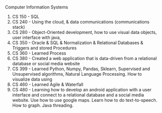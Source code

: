Computer Information Systems
1. CS 150 - SQL 
2. CS 240 - Using the cloud, & data communications (communications stack)
3. CS 280 - Object-Oriented development, how to use visual data objects, user interface with java,
4. CS 350 - Oracle & SQL & Normalization & Relational Databases & Triggers and stored Procedures
5. CS 360 - Learned Process
6. CS 380 - Created a web application that is data-driven from a relational database or social media website
7. CS 399 - Learned Python, Numpy, Pandas, Sklearn, Supervised and Unsupervised algorithms, Natural Language Processing. How to visualize data using 
8. CS 460 - Learned Agile & Waterfall
9. CS 480 - Learning how to develop an android application with a user interface and connect to a relational database and a social media website. Use how to use google maps. Learn how to do text-to-speech. How to graph. Java threading.